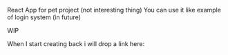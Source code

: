 React App for pet project (not interesting thing)
You can use it like example of login system (in future)

WIP

When I start creating back i will drop a link here:
